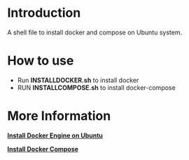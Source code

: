 # Introduction
A shell file to install docker and compose on Ubuntu system. 

# How to use
- Run **INSTALLDOCKER.sh** to install docker
- RUN **INSTALLCOMPOSE.sh** to install docker-compose

# More Information
[**Install Docker Engine on Ubuntu**](https://docs.docker.com/engine/install/ubuntu/)

[**Install Docker Compose**](https://docs.docker.com/compose/install/)

